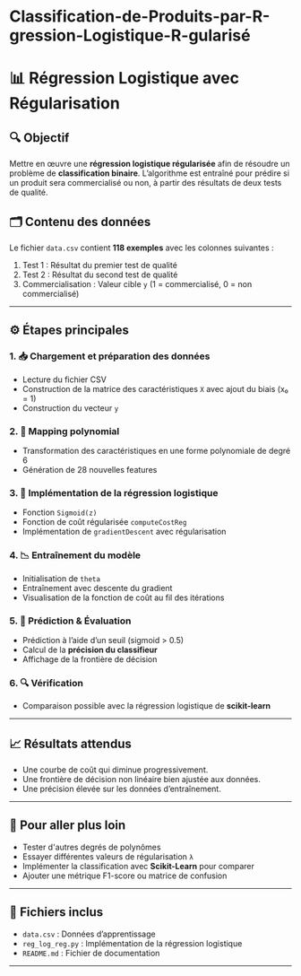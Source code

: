 # Classification-de-Produits-par-R-gression-Logistique-R-gularisé
# 📊  Régression Logistique avec Régularisation

## 🔍 Objectif

Mettre en œuvre une **régression logistique régularisée** afin de résoudre un problème de **classification binaire**. L’algorithme est entraîné pour prédire si un produit sera commercialisé ou non, à partir des résultats de deux tests de qualité.

## 🗂️ Contenu des données

Le fichier `data.csv` contient **118 exemples** avec les colonnes suivantes :

1. Test 1 : Résultat du premier test de qualité
2. Test 2 : Résultat du second test de qualité
3. Commercialisation : Valeur cible `y` (1 = commercialisé, 0 = non commercialisé)

---

## ⚙️ Étapes principales

### 1. 📥 Chargement et préparation des données
- Lecture du fichier CSV
- Construction de la matrice des caractéristiques `X` avec ajout du biais (x₀ = 1)
- Construction du vecteur `y`

### 2. 🔄 Mapping polynomial
- Transformation des caractéristiques en une forme polynomiale de degré 6
- Génération de 28 nouvelles features

### 3. 🧮 Implémentation de la régression logistique
- Fonction `Sigmoid(z)`
- Fonction de coût régularisée `computeCostReg`
- Implémentation de `gradientDescent` avec régularisation

### 4. 📉 Entraînement du modèle
- Initialisation de `theta`
- Entraînement avec descente du gradient
- Visualisation de la fonction de coût au fil des itérations

### 5. 🧪 Prédiction & Évaluation
- Prédiction à l’aide d’un seuil (sigmoid > 0.5)
- Calcul de la **précision du classifieur**
- Affichage de la frontière de décision

### 6. 🔍 Vérification
- Comparaison possible avec la régression logistique de **scikit-learn**

---

## 📈 Résultats attendus

- Une courbe de coût qui diminue progressivement.
- Une frontière de décision non linéaire bien ajustée aux données.
- Une précision élevée sur les données d’entraînement.

---

## 🧠 Pour aller plus loin

- Tester d'autres degrés de polynômes
- Essayer différentes valeurs de régularisation `λ`
- Implémenter la classification avec **Scikit-Learn** pour comparer
- Ajouter une métrique F1-score ou matrice de confusion

---

## 📎 Fichiers inclus

- `data.csv` : Données d’apprentissage
- `reg_log_reg.py` : Implémentation de la régression logistique
- `README.md` : Fichier de documentation

---


